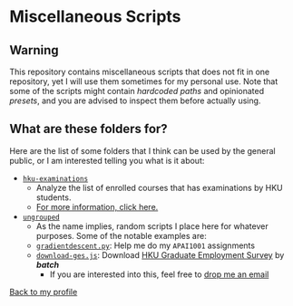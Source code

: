 # Miscellaneous Scripts

## Warning

This repository contains miscellaneous scripts that does not fit in one repository, yet I will use them sometimes for my personal use. Note that some of the scripts might contain *hardcoded paths* and opinionated *presets*, and you are advised to inspect them before actually using.

## What are these folders for?

Here are the list of some folders that I think can be used by the general public, or I am interested telling you what is it about:

* [`hku-examinations`](./ungrouped/)
  * Analyze the list of enrolled courses that has examinations by HKU students.
  * [For more information, click here.](./hku-examinations/README.md)
* [`ungrouped`](./ungrouped/)
  * As the name implies, random scripts I place here for whatever purposes. Some of the notable examples are:
  * [`gradientdescent.py`](./ungrouped/gradientdescent.py): Help me do my `APAI1001` assignments
  * [`download-ges.js`](./ungrouped/download-ges.js): Download [HKU Graduate Employment Survey](https://www.cedars.hku.hk/careers/graduate-employment-survey/statistics-of-a-specific-programme/) by ***batch***
    * If you are interested into this, feel free to [drop me an email](https://github.com/eric15342335)

[Back to my profile](https://github.com/eric15342335)
